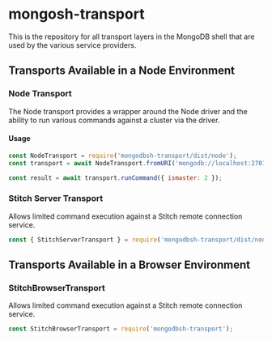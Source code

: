 # mongosh-transport

This is the repository for all transport layers in the MongoDB shell that
are used by the various service providers.

## Transports Available in a Node Environment

### Node Transport

The Node transport provides a wrapper around the Node driver and the ability
to run various commands against a cluster via the driver.

#### Usage

```js
const NodeTransport = require('mongodbsh-transport/dist/node');
const transport = await NodeTransport.fromURI('mongodb://localhost:27017');

const result = await transport.runCommand({ ismaster: 2 });
```

### Stitch Server Transport

Allows limited command execution against a Stitch remote connection service.

```js
const { StitchServerTransport } = require('mongodbsh-transport/dist/node');
```

## Transports Available in a Browser Environment

### StitchBrowserTransport

Allows limited command execution against a Stitch remote connection service.

```js
const StitchBrowserTransport = require('mongodbsh-transport');
```
